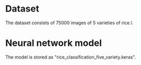 # Dataset
The dataset consists of 75000 images of 5 varieties of rice.\
# Neural network model
The model is stored as "rice_classification_five_variety.keras".
